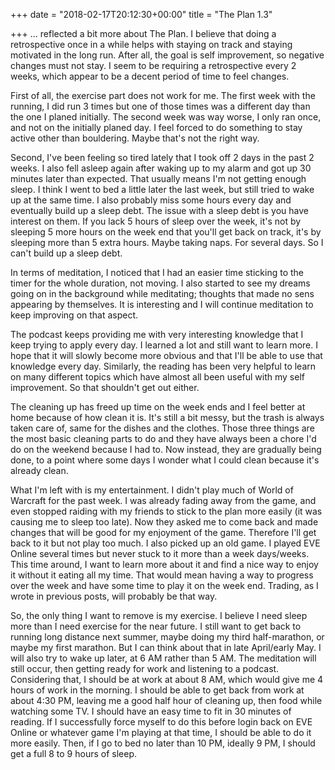 +++
date = "2018-02-17T20:12:30+00:00"
title = "The Plan 1.3"

+++
... reflected a bit more about The Plan. I believe that doing a retrospective once in a while helps with staying on track and staying motivated in the long run. After all, the goal is self improvement, so negative changes must not stay. I seem to be requiring a retrospective every 2 weeks, which appear to be a decent period of time to feel changes.

First of all, the exercise part does not work for me. The first week with the running, I did run 3 times but one of those times was a different day than the one I planed initially. The second week was way worse, I only ran once, and not on the initially planed day. I feel forced to do something to stay active other than bouldering. Maybe that's not the right way.

Second, I've been feeling so tired lately that I took off 2 days in the past 2 weeks. I also fell asleep again after waking up to my alarm and got up 30 minutes later than expected. That usually means I'm not getting enough sleep. I think I went to bed a little later the last week, but still tried to wake up at the same time. I also probably miss some hours every day and eventually build up a sleep debt. The issue with a sleep debt is you have interest on them. If you lack 5 hours of sleep over the week, it's not by sleeping 5 more hours on the week end that you'll get back on track, it's by sleeping more than 5 extra hours. Maybe taking naps. For several days. So I can't build up a sleep debt.

In terms of meditation, I noticed that I had an easier time sticking to the timer for the whole duration, not moving. I also started to see my dreams going on in the background while meditating; thoughts that made no sens appearing by themselves. It is interesting and I will continue meditation to keep improving on that aspect.

The podcast keeps providing me with very interesting knowledge that I keep trying to apply every day. I learned a lot and still want to learn more. I hope that it will slowly become more obvious and that I'll be able to use that knowledge every day. Similarly, the reading has been very helpful to learn on many different topics which have almost all been useful with my self improvement. So that shouldn't get out either.

The cleaning up has freed up time on the week ends and I feel better at home because of how clean it is. It's still a bit messy, but the trash is always taken care of, same for the dishes and the clothes. Those three things are the most basic cleaning parts to do and they have always been a chore I'd do on the weekend because I had to. Now instead, they are gradually being done, to a point where some days I wonder what I could clean because it's already clean.

What I'm left with is my entertainment. I didn't play much of World of Warcraft for the past week. I was already fading away from the game, and even stopped raiding with my friends to stick to the plan more easily (it was causing me to sleep too late). Now they asked me to come back and made changes that will be good for my enjoyment of the game. Therefore I'll get back to it but not play too much. I also picked up an old game. I played EVE Online several times but never stuck to it more than a week days/weeks. This time around, I want to learn more about it and find a nice way to enjoy it without it eating all my time. That would mean having a way to progress over the week and have some time to play it on the week end. Trading, as I wrote in previous posts, will probably be that way.

So, the only thing I want to remove is my exercise. I believe I need sleep more than I need exercise for the near future. I still want to get back to running long distance next summer, maybe doing my third half-marathon, or maybe my first marathon. But I can think about that in late April/early May. I will also try to wake up later, at 6 AM rather than 5 AM. The meditation will still occur, then getting ready for work and listening to a podcast. Considering that, I should be at work at about 8 AM, which would give me 4 hours of work in the morning. I should be able to get back from work at about 4:30 PM, leaving me a good half hour of cleaning up, then food while watching some TV. I should have an easy time to fit in 30 minutes of reading. If I successfully force myself to do this before login back on EVE Online or whatever game I'm playing at that time, I should be able to do it more easily. Then, if I go to bed no later than 10 PM, ideally 9 PM, I should get a full 8 to 9 hours of sleep.